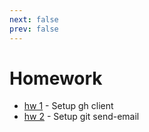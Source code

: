 ```yaml
---
next: false
prev: false
---
```

# Homework

- [hw 1](hw1.md) - Setup gh client
- [hw 2](hw2.md) - Setup git send-email
